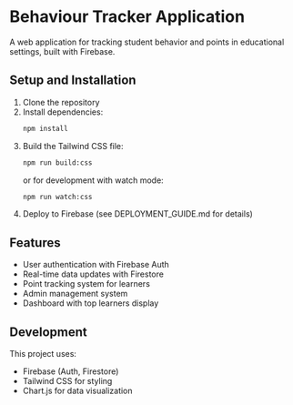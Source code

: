 # Behaviour Tracker Application

A web application for tracking student behavior and points in educational settings, built with Firebase.

## Setup and Installation

1. Clone the repository
2. Install dependencies:
   ```bash
   npm install
   ```
3. Build the Tailwind CSS file:
   ```bash
   npm run build:css
   ```
   or for development with watch mode:
   ```bash
   npm run watch:css
   ```
4. Deploy to Firebase (see DEPLOYMENT_GUIDE.md for details)

## Features

- User authentication with Firebase Auth
- Real-time data updates with Firestore
- Point tracking system for learners
- Admin management system
- Dashboard with top learners display

## Development

This project uses:
- Firebase (Auth, Firestore)
- Tailwind CSS for styling
- Chart.js for data visualization